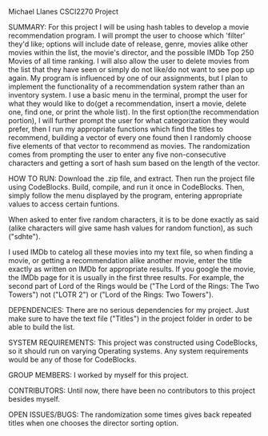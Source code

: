 Michael Llanes 
CSCI2270 
Project

SUMMARY: 
For this project I will be using hash tables to develop a movie recommendation program.
I will prompt the user to choose which 'filter' they'd like; options will include date of release, genre, movies
alike other movies within the list, the movie's director, and the possible IMDb Top 250 Movies of all time ranking.
I will also allow the user to delete movies from the list that they have seen or simply do not like/do not want to
see pop up again. My program is influenced by one of our assignments, but I plan to implement the functionality of 
a recommendation system rather than an inventory system. I use a basic menu in the terminal, prompt the user for what 
they would like to do(get a recommendation, insert a movie, delete one, find one, or print the whole list).
In the first option(the recommendation portion), I will further prompt the user for what categorization they would
prefer, then I run my appropriate functions which find the titles to recommend, building a vector of every one found
then I randomly choose five elements of that vector to recommend as movies. The randomization comes from prompting the
user to enter any five non-consecutive characters and getting a sort of hash sum based on the length of the vector.


HOW TO RUN:
Download the .zip file, and extract.
Then run the project file using CodeBlocks. Build, compile, and run it once in CodeBlocks.
Then, simply follow the menu displayed by the program, entering appropriate values to access certain funtions.

When asked to enter five random characters, it is to be done exactly as said (alike characters will give same hash
values for random function), as such ("sdhte").

I used IMDb to catelog all these movies into my text file, so when finding a movie, or getting a recommendation
alike another movie, enter the title exactly as written on IMDb for appropriate results.
If you google the movie, the IMDb page for it is usually in the first three results. 
For example, the second part of Lord of the Rings would be ("The Lord of the Rings: The Two Towers") not ("LOTR 2")
or ("Lord of the Rings: Two Towers"). 



DEPENDENCIES:
There are no serious dependencies for my project. Just make sure to have the text file ("Titles") in the project
folder in order to be able to build the list.


SYSTEM REQUIREMENTS:
This project was constructed using CodeBlocks, so it should run on varying Operating systems. 
Any system requirements would be any of those for CodeBlocks.


GROUP MEMBERS:
I worked by myself for this project.


CONTRIBUTORS:
Until now, there have been no contributors to this project besides myself.


OPEN ISSUES/BUGS:
The randomization some times gives back repeated titles when one chooses the director sorting option.
